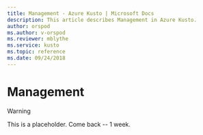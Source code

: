 ```yaml
---
title: Management - Azure Kusto | Microsoft Docs
description: This article describes Management in Azure Kusto.
author: orspod
ms.author: v-orspod
ms.reviewer: mblythe
ms.service: kusto
ms.topic: reference
ms.date: 09/24/2018
---
```

# Management

> [!WARNING]
> This is a placeholder. Come back -- 1 week.